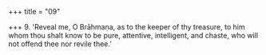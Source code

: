 +++
title = "09"

+++
9. 'Reveal me, O Brāhmaṇa, as to the keeper of thy treasure, to him whom thou shalt know to be pure, attentive, intelligent, and chaste, who will not offend thee nor revile thee.'
